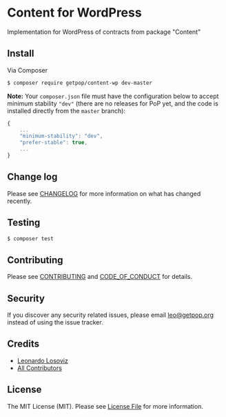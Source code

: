 # Content for WordPress

<!--
[![Latest Version on Packagist][ico-version]][link-packagist]
[![Software License][ico-license]](LICENSE.md)
[![Build Status][ico-travis]][link-travis]
[![Coverage Status][ico-scrutinizer]][link-scrutinizer]
[![Quality Score][ico-code-quality]][link-code-quality]
[![Total Downloads][ico-downloads]][link-downloads]
-->

Implementation for WordPress of contracts from package "Content"


## Install

Via Composer

``` bash
$ composer require getpop/content-wp dev-master
```

**Note:** Your `composer.json` file must have the configuration below to accept minimum stability `"dev"` (there are no releases for PoP yet, and the code is installed directly from the `master` branch):

```javascript
{
    ...
    "minimum-stability": "dev",
    "prefer-stable": true,
    ...
}
```

<!--
## Usage

``` php
```
-->

## Change log

Please see [CHANGELOG](CHANGELOG.md) for more information on what has changed recently.

## Testing

``` bash
$ composer test
```

## Contributing

Please see [CONTRIBUTING](CONTRIBUTING.md) and [CODE_OF_CONDUCT](CODE_OF_CONDUCT.md) for details.

## Security

If you discover any security related issues, please email leo@getpop.org instead of using the issue tracker.

## Credits

- [Leonardo Losoviz][link-author]
- [All Contributors][link-contributors]

## License

The MIT License (MIT). Please see [License File](LICENSE.md) for more information.

[ico-version]: https://img.shields.io/packagist/v/getpop/content-wp.svg?style=flat-square
[ico-license]: https://img.shields.io/badge/license-MIT-brightgreen.svg?style=flat-square
[ico-travis]: https://img.shields.io/travis/getpop/content-wp/master.svg?style=flat-square
[ico-scrutinizer]: https://img.shields.io/scrutinizer/coverage/g/getpop/content-wp.svg?style=flat-square
[ico-code-quality]: https://img.shields.io/scrutinizer/g/getpop/content-wp.svg?style=flat-square
[ico-downloads]: https://img.shields.io/packagist/dt/getpop/content-wp.svg?style=flat-square

[link-packagist]: https://packagist.org/packages/getpop/content-wp
[link-travis]: https://travis-ci.org/getpop/content-wp
[link-scrutinizer]: https://scrutinizer-ci.com/g/getpop/content-wp/code-structure
[link-code-quality]: https://scrutinizer-ci.com/g/getpop/content-wp
[link-downloads]: https://packagist.org/packages/getpop/content-wp
[link-author]: https://github.com/leoloso
[link-contributors]: ../../contributors
